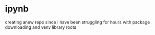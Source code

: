 # ipynb
creating anew repo since i have been struggling for hours with package downloading and venv library roots
